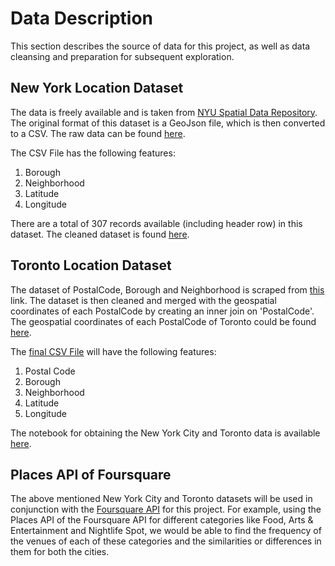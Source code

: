 # Data Description

This section describes the source of data for this project, as well as data cleansing and preparation for subsequent exploration.

## New York Location Dataset

The data is freely available and is taken from [NYU Spatial Data Repository](https://geo.nyu.edu/catalog/nyu_2451_34572). The original format of this dataset is a GeoJson file, which is then converted to a CSV. The raw data can be found [here](http://tiny.cc/n82g7y).

The CSV File has the following features:
1. Borough
2. Neighborhood
3. Latitude
4. Longitude

There are a total of 307 records available (including header row) in this dataset. The cleaned dataset is found [here](http://tiny.cc/8s7m7y).  


## Toronto Location Dataset

The dataset of PostalCode, Borough and Neighborhood is scraped from [this](https://en.wikipedia.org/wiki/List_of_postal_codes_of_Canada:_M) link.
The dataset is then cleaned and merged with the geospatial coordinates of each PostalCode by creating an inner join on 'PostalCode'. The geospatial coordinates of each PostalCode of Toronto could be found [here](http://tiny.cc/od8m7y). 

The [final CSV File](http://tiny.cc/gaan7y) will have the following features:
1. Postal Code
2. Borough
3. Neighborhood
4. Latitude
5. Longitude

The notebook for obtaining the New York City and Toronto data is available [here](http://tiny.cc/a39m7y).  

## Places API of Foursquare

The above mentioned New York City and Toronto datasets will be used in conjunction with the [Foursquare API](https://foursquare.com/) for this project. For example, using the Places API of the Foursquare API for different categories like Food, Arts & Entertainment and Nightlife Spot, we would be able to find the frequency of the venues of each of these categories and the similarities or differences in them for both the cities.
